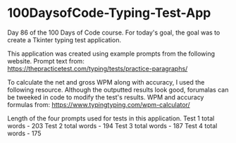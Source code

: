 # 100DaysofCode-Typing-Test-App
Day 86 of the 100 Days of Code course. For today's goal, the goal was to create a Tkinter typing test application.

This application was created using example prompts from the following website.
Prompt text from: https://thepracticetest.com/typing/tests/practice-paragraphs/

To calculate the net and gross WPM along with accuracy, I used the following resource. Although the outputted results look good, forumalas can be tweeked in code to modify the test's results.
WPM and accuracy formulas from:  https://www.typingtyping.com/wpm-calculator/

Length of the four prompts used for tests in this application.
Test 1 total words - 203
Test 2 total words - 194
Test 3 total words - 187
Test 4 total words - 175
